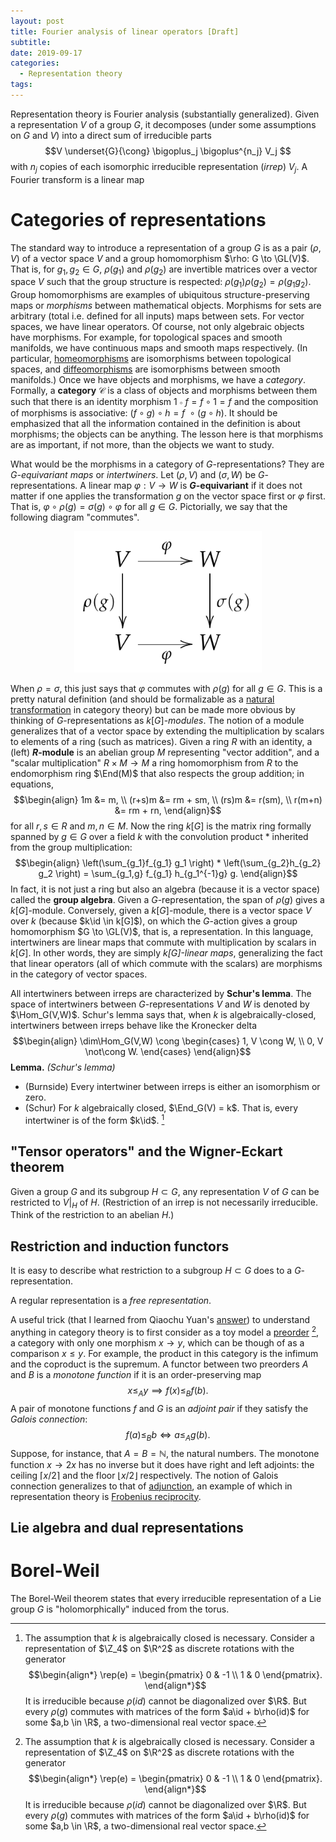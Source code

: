 ```yaml
---
layout: post
title: Fourier analysis of linear operators [Draft]
subtitle:
date: 2019-09-17
categories:
  - Representation theory
tags:
---
```


<!-- There are many ways to make new representations from ones. $V\otimes V$, $\Sym^k V$, $\wedge^k V$, the space of polynomials over $V$, or induction.-->

Representation theory is Fourier analysis (substantially generalized). Given a representation $V$ of a group $G$, it decomposes (under some assumptions on $G$ and $V$) into a direct sum of irreducible parts
$$V \underset{G}{\cong} \bigoplus_j \bigoplus^{n_j} V_j $$
with $n_j$ copies of each isomorphic irreducible representation (*irrep*) $V_j$. A Fourier transform is a linear map

# Categories of representations

The standard way to introduce a representation of a group $G$ is as a pair $(\rho,V)$ of a vector space $V$ and a group homomorphism $\rho: G \to \GL(V)$. That is, for $g_1,g_2 \in G$, $\rho(g_1)$ and $\rho(g_2)$ are invertible matrices over a vector space $V$ such that the group structure is respected: $\rho(g_1)\rho(g_2) = \rho(g_1 g_2)$. Group homomorphisms are examples of ubiquitous structure-preserving maps or *morphisms* between mathematical objects. Morphisms for sets are arbitrary (total i.e. defined for all inputs) maps between sets. For vector spaces, we have linear operators. Of course, not only algebraic objects have morphisms. For example, for topological spaces and smooth manifolds, we have continuous maps and smooth maps respectively. (In particular, [homeomorphisms](https://en.wikipedia.org/wiki/Homeomorphism) are isomorphisms between topological spaces, and [diffeomorphisms](https://en.wikipedia.org/wiki/Diffeomorphism) are isomorphisms between smooth manifolds.) Once we have objects and morphisms, we have a *category*. Formally, a **category** $\mathcal{C}$ is a class of objects and morphisms between them such that there is an identity morphism $1\circ f = f\circ 1 = f$ and the composition of morphisms is associative: $(f \circ g) \circ h = f\ \circ (g \circ h)$. It should be emphasized that all the information contained in the definition is about morphisms; the objects can be anything. The lesson here is that morphisms are as important, if not more, than the objects we want to study.

What would be the morphisms in a category of $G$-representations? They are *$G$-equivariant maps* or *intertwiners*. Let $(\rho,V)$ and $(\sigma,W)$ be $G$-representations. A linear map $\varphi:V\to W$ is **$G$-equivariant** if it does not matter if one applies the transformation $g$ on the vector space first or $\varphi$ first. That is, $\varphi\circ\rho(g) = \sigma(g)\circ\varphi$ for all $g \in G$. Pictorially, we say that the following diagram "commutes".
<center>
<img src="/assets/img/2019/intertwiner.png" style="width: 300px;"/>
</center>

When $\rho=\sigma$, this just says that $\varphi$ commutes with $\rho(g)$ for all $g \in G$.
This is a pretty natural definition (and should be formalizable as a [natural transformation](https://en.wikipedia.org/wiki/Natural_transformation) in category theory) but can be made more obvious by thinking of $G$-representations as $k[G]$-*modules*. The notion of a module generalizes that of a vector space by extending the multiplication by scalars to elements of a ring (such as matrices). Given a ring $R$ with an identity, a (left) **$R$-module** is an abelian group $M$ representing "vector addition", and a "scalar multiplication" $R \times M \to M$ a ring homomorphism from $R$ to the endomorphism ring $\End(M)$ that also respects the group addition; in equations,
$$\begin{align}
  1m &= m, \\
  (r+s)m &= rm + sm, \\
  (rs)m &= r(sm), \\
  r(m+n) &= rm + rn,
\end{align}$$
for all $r,s \in R$ and $m,n \in M$. Now the ring $k[G]$ is the matrix ring formally spanned by $g \in G$ over a field $k$ with the convolution product * inherited from the group multiplication:
$$\begin{align}
  \left(\sum_{g_1}f_{g_1} g_1 \right) * \left(\sum_{g_2}h_{g_2} g_2 \right) = \sum_{g_1,g} f_{g_1} h_{g_1^{-1}g} g.
\end{align}$$
 In fact, it is not just a ring but also an algebra (because it is a vector space) called the **group algebra**. Given a $G$-representation, the span of $\rho(g)$ gives a $k[G]$-module. Conversely, given a $k[G]$-module, there is a vector space $V$ over $k$ (because $k\id \in k[G]$), on which the $G$-action gives a group homomorphism $G \to \GL(V)$, that is, a representation. In this language, intertwiners are linear maps that commute with multiplication by scalars in $k[G]$. In other words, they are simply *$k[G]$-linear maps*, generalizing the fact that linear operators (all of which commute with the scalars) are morphisms in the category of vector spaces.

All intertwiners between irreps are characterized by **Schur's lemma**. The space of intertwiners between $G$-representations $V$ and $W$ is denoted by $\Hom_G(V,W)$. Schur's lemma says that, when $k$ is algebraically-closed, intertwiners between irreps behave like the Kronecker delta
$$\begin{align}
  \dim\Hom_G(V,W) \cong
  \begin{cases}
    1, V \cong W, \\
    0, V \not\cong W.
  \end{cases}
\end{align}$$
**Lemma.** *(Schur's lemma)*
- (Burnside) Every intertwiner between irreps is either an isomorphism or zero.
- (Schur) For $k$ algebraically closed, $\End_G(V) = k$. That is, every intertwiner is of the form $k\id$. [^1]

<!-- It will be convenient to use a more sophisticated definition later on (namely $G$-representations as $K[G]$-modules). To understand mathematical objects, we need to understand structure-preserving maps or *morphisms* between them.-->

## "Tensor operators" and the Wigner-Eckart theorem

Given a group $G$ and its subgroup $H\subset G$, any representation $V$ of $G$ can be restricted to $V\bigr|{}_H$ of $H$. (Restriction of an irrep is not necessarily irreducible. Think of the restriction to an abelian $H$.)

## Restriction and induction functors

It is easy to describe what restriction to a subgroup $H\subset G$ does to a $G$-representation.

A regular representation is a *free representation*.


  A useful trick (that I learned from Qiaochu Yuan's [answer](https://math.stackexchange.com/a/25515)) to understand anything in category theory is to first consider as a toy model a [preorder](https://en.wikipedia.org/wiki/Preorder) [^1], a category with only one morphism $x\to y$, which can be though of as a comparison $x\le y$. For example, the product in this category is the infimum and the coproduct is the supremum. A functor between two preorders $A$ and $B$ is a *monotone function* if it is an order-preserving map
  $$ x \le_A y \implies f(x) \le_B f(b). $$
  A pair of monotone functions $f$ and $G$ is an *adjoint pair* if they satisfy the *Galois connection*:
  $$ f(a) \le_B b \iff a \le_A g(b). $$
  Suppose, for instance, that $A = B = \mathbb{N}$, the natural numbers. The monotone function $x \to 2x$ has no inverse but it does have right and left adjoints: the ceiling $\lceil x/2 \rceil$ and the floor $\lfloor x/2 \rfloor$ respectively. The notion of Galois connection generalizes to that of [adjunction](https://en.wikipedia.org/wiki/Adjoint_functors), an example of which in representation theory is [Frobenius reciprocity](https://en.wikipedia.org/wiki/Frobenius_reciprocity).

## Lie algebra and dual representations

# Borel-Weil

The Borel-Weil theorem states that every irreducible representation of a Lie group $G$ is "holomorphically" induced from the torus.

[^1]: The assumption that $k$ is algebraically closed is necessary. Consider a representation of $\Z_4$ on $\R^2$ as discrete rotations with the generator
$$\begin{align*}
\rep(e) = \begin{pmatrix}
0 & -1 \\
1 & 0
\end{pmatrix}.
\end{align*}$$
It is irreducible because $\rho(id)$ cannot be diagonalized over $\R$. But every $\rho(g)$ commutes with matrices of the form $a\id + b\rho(id)$ for some $a,b \in \R$, a two-dimensional real vector space.
